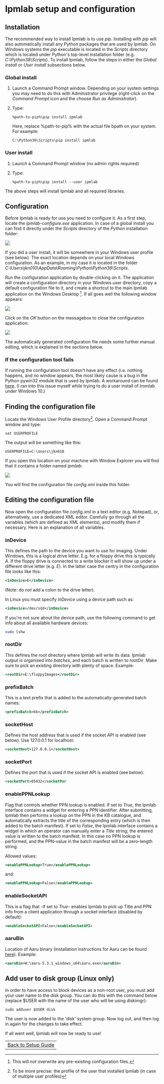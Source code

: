 # Ipmlab setup and configuration

## Installation

The recommended way to install Ipmlab is to use *pip*. Installing with *pip* will also automatically install any Python packages that are used by Ipmlab. On Windows systems the *pip* executable is located in the *Scripts* directory which is located under Python's top-level installation folder (e.g. *C:\Python38\Scripts*). To install Ipmlab, follow the steps in either the *Global install* or *User install* subsections below.

### Global install

1. Launch a Command Prompt window. Depending on your system settings you may need to do this with Administrator privilege (right-click on the *Command Prompt* icon and the choose *Run as Administrator*).
2. Type:

      `%path-to-pip%\pip install ipmlab`

    Here, replace %path-to-pip% with the actual file bpath on your system. For example:

     `C:\Python36\Scripts\pip install ipmlab`

### User install

1. Launch a Command Prompt window (no admin rights required)
2. Type:

      `%path-to-pip%\pip install --user ipmlab`

The above steps will install Ipmlab and all required libraries.

## Configuration

<!-- TODO: add screenshots for this section (3x) -->

Before Ipmlab is ready for use you need to configure it. As a first step, locate the *ipmlab-configure.exe* application. In case of a global install you can find it directly under the *Scripts* directory of the *Python* installation folder:

![](./img/ipmlab-configure-location.png)

If you did a user install, it will be somewhere in your Windows user profile (see below). The exact location depends on your local Windows configuration. As an example, in my case it is located in the folder *C:\Users\jkn010\AppData\Roaming\Python\Python38\Scripts*.

Run the configuration application by double-clicking on it. The application will create a configuration directory in your Windows user directory, copy a default configuration file to it, and create a shortcut to the main Ipmlab application on the Windows Desktop [^1]. If all goes well the following window appears:

![](./img/ipmlab-configure-1.png)

Click on the *OK* button on the messagebox to close the configuration application:

![](./img/ipmlab-configure-2.png)

The automatically generated configuration file needs some further manual editing, which is explained in the sections below.

### If the configuration tool fails

If running the configuration tool doesn't have any effect (i.e. nothing happens, and no window appears, the most likely cause is a bug in the Python pywin32 module that is used by Ipmlab. A workaround can be found [here](https://github.com/KBNLresearch/iromlab/issues/100#issuecomment-594656069). (I ran into this issue myself while trying to do a user install of Iromlab under Windows 10.)

## Finding the configuration file

Locate the Windows User Profile directory[^2]. Open a Command Prompt window and type:

```
set USERPROFILE
```

The output will be something like this:

```
USERPROFILE=C:\Users\jkn010
```

If you open this location on your machine with Window Explorer you will find that it contains a folder named *ipmlab*:   

![](./img/userDir.png)

You will find the configuration file *config.xml* inside this folder.

## Editing the configuration file

Now open the configuration file *config.xml* in a text editor (e.g. Notepad), or, alternatively, use a dedicated XML editor. Carefully go through all the variables (which are defined as XML elements), and modify them if necessary. Here is an explanation of all variables.

### inDevice

This defines the path to the device you want to use for imaging. Under Windows, this is a logical drive letter.  E.g. for a floppy drive this is typically *A*. If the floppy drive is connected to a write blocker it will show up under a different drive letter (e.g. *E*). In the latter case the centry in the configuration file looks like this:

```xml
<inDevice>E</inDevice>
```

(Note: do *not* add a colon to the drive letter).

In Linux you must specify *inDevice* using a device path such as:

```xml
<inDevice>/dev/sdd</inDevice>
```

If you're not sure about the device path, use the following command to get info about all available hardware devices:

```bash
sudo lshw
```

### rootDir

This defines the root directory where Ipmlab will write its data. Ipmlab output is organised into *batches*, and each batch is written to *rootDir*. Make sure to pick an existing directory with plenty of space. Example:

```xml
<rootDir>E:\floppyImages</rootDir>
```

### prefixBatch

This is a text prefix that is added to the automatically-generated batch names:

```xml
<prefixBatch>kb</prefixBatch>
```

### socketHost

Defines the host address that is used if the socket API is enabled (see below). Use 127.0.0.1 for localhost:

```xml
<socketHost>127.0.0.1</socketHost>
```

### socketPort

Defines the port that is used if the socket API is enabled (see below):

```xml
<socketPort>65432</socketPor
```

### enablePPNLookup

Flag that controls whether PPN lookup is enabled. If set to *True*, the Ipmlab interface contains a widget for entering a *PPN* identifier. After submitting, Ipmlab then performs a lookup on the PPN in the KB catalogue, and automatically extracts the title of the corresponding entry (which is then added to the batch manifest). If set to *False*, the Ipmlab interface contains a widget in which an operator can manually enter a *Title* string; the entered value is written to the batch manifest. In this case no PPN lookup is performed, and the PPN-value in the batch manifest will be a zero-length string.

Allowed values:

```xml
<enablePPNLookup>True</enablePPNLookup>
```

and:

```xml
<enablePPNLookup>False</enablePPNLookup>
```

### enableSocketAPI

This is a flag that -if set to *True*- enables Ipmlab to pick up Title and PPN info from a client application through a socket interface (disabled by default):

```xml
<enableSocketAPI>False</enableSocketAPI>
```

### aaruBin

Location of Aaru binary (installation instructions for Aaru can be found [here](./setupAaru.md)). Example:

```xml
<aaruBin>W:\aaru-5.3.1_windows_x64\aaru.exe</aaruBin>
```

## Add user to disk group (Linux only)

In order to have access to block devices as a non-root user, you must add your user name to the disk group. You can do this with the command below (replace $USER with the name of the user who will be using diskimgr):

```
sudo adduser $USER disk
```

The user is now added to the 'disk' system group. Now log out, and then log in again for the changes to take effect.

If all went well, Ipmlab will now be ready to use!

| |
|:--|
|[Back to Setup Guide](./setupGuide.md)|

[^1]: This will *not* overwrite any pre-existing configuration files.

[^2]: To be more precise: the profile of the user that installed Ipmlab (in case of multiple user profiles)
